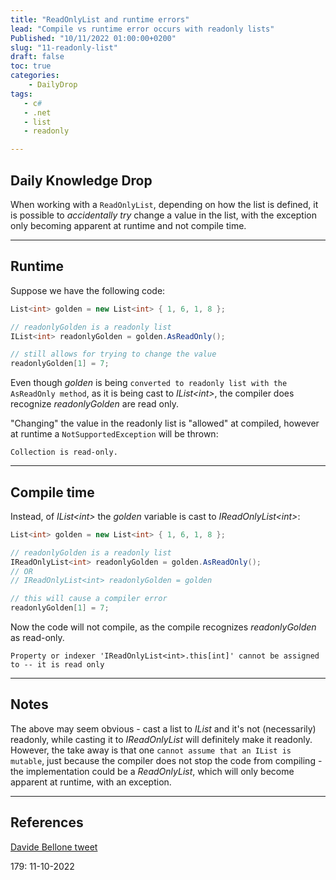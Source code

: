 ```yaml
---
title: "ReadOnlyList and runtime errors"
lead: "Compile vs runtime error occurs with readonly lists"
Published: "10/11/2022 01:00:00+0200"
slug: "11-readonly-list"
draft: false
toc: true
categories:
    - DailyDrop
tags:
   - c#
   - .net
   - list
   - readonly

---
```


## Daily Knowledge Drop

When working with a `ReadOnlyList`, depending on how the list is defined, it is possible to _accidentally try_ change a value in the list, with the exception only becoming apparent at runtime and not compile time.

---

## Runtime

Suppose we have the following code:

``` csharp
List<int> golden = new List<int> { 1, 6, 1, 8 };

// readonlyGolden is a readonly list
IList<int> readonlyGolden = golden.AsReadOnly();

// still allows for trying to change the value
readonlyGolden[1] = 7;
```

Even though _golden_ is being `converted to readonly list with the AsReadOnly method`, as it is being cast to _IList\<int\>_, the compiler does recognize _readonlyGolden_ are read only.

"Changing" the value in the readonly list is "allowed" at compiled, however at runtime a `NotSupportedException` will be thrown:

``` terminal
Collection is read-only.
```

---

## Compile time

Instead, of _IList\<int\>_ the _golden_ variable is cast to _IReadOnlyList\<int\>_:

``` csharp
List<int> golden = new List<int> { 1, 6, 1, 8 };

// readonlyGolden is a readonly list
IReadOnlyList<int> readonlyGolden = golden.AsReadOnly();
// OR
// IReadOnlyList<int> readonlyGolden = golden

// this will cause a compiler error
readonlyGolden[1] = 7;
```

Now the code will not compile, as the compile recognizes _readonlyGolden_ as read-only.

``` terminal
Property or indexer 'IReadOnlyList<int>.this[int]' cannot be assigned to -- it is read only
```

---

## Notes

The above may seem obvious - cast a list to _IList_ and it's not (necessarily) readonly, while casting it to _IReadOnlyList_ will definitely make it readonly. However, the take away is that one `cannot assume that an IList is mutable`, just because the compiler does not stop the code from compiling - the implementation could be a _ReadOnlyList_, which will only become apparent at runtime, with an exception.

---

## References

[Davide Bellone tweet](https://twitter.com/BelloneDavide/status/1567562406271885313)   

<?# DailyDrop ?>179: 11-10-2022<?#/ DailyDrop ?>
